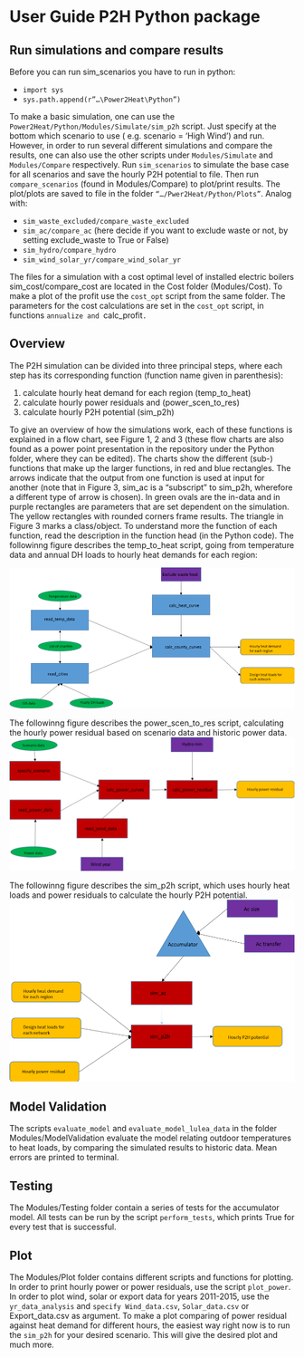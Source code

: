 # User Guide P2H Python package

## Run simulations and compare results

Before you can run sim_scenarios you have to run in python:

* `import sys`
* `sys.path.append(r”…\Power2Heat\Python”)`

To make a basic simulation, one can use the `Power2Heat/Python/Modules/Simulate/sim_p2h` script. Just specify at the bottom which scenario to use ( e.g. scenario = ‘High Wind’) and run. However, in order to run several different simulations and compare the results, one can also use the other scripts under `Modules/Simulate` and `Modules/Compare` respectively.
Run `sim_scenarios` to simulate the base case for all scenarios and save the hourly P2H potential to file. Then run `compare_scenarios` (found in Modules/Compare) to plot/print results. The plot/plots are saved to file in the folder `“…/Pwer2Heat/Python/Plots”`.
Analog with:

* `sim_waste_excluded/compare_waste_excluded`
* `sim_ac/compare_ac` (here decide if you want to exclude waste or not, by setting exclude_waste to True or False)
* `sim_hydro/compare_hydro`
* `sim_wind_solar_yr/compare_wind_solar_yr`

The files for a simulation with a cost optimal level of installed electric boilers sim_cost/compare_cost are located in the Cost folder (Modules/Cost). To make a plot of the profit use the `cost_opt` script from the same folder. The parameters for the cost calculations are set in the `cost_opt` script, in functions `annualize and `calc_profit`.
`
## Overview
The P2H simulation can be divided into three principal steps, where each step has its corresponding function (function name given in parenthesis): 

1.	calculate hourly heat demand for each region (temp_to_heat)
2.	calculate hourly power residuals and (power_scen_to_res)
3.	calculate hourly P2H potential (sim_p2h)

To give an overview of how the simulations work, each of these functions is explained in a flow chart, see Figure 1, 2 and 3 (these flow charts are also found as a power point presentation in the repository under the Python folder, where they can be edited). The charts show the different (sub-) functions that make up the larger functions, in red and blue rectangles. The arrows indicate that the output from one function is used at input for another (note that in Figure 3, sim_ac is a “subscript” to sim_p2h, wherefore a different type of arrow is chosen). In green ovals are the in-data and in purple rectangles are parameters that are set dependent on the simulation. The yellow rectangles with rounded corners frame results. The triangle in Figure 3 marks a class/object. To understand more the function of each function, read the description in the function head (in the Python code).
The followinng figure describes the temp_to_heat script, going from temperature data and annual DH loads to hourly heat demands for each region:

![Image One](https://github.com/GersHub/P2HSweden/blob/master/Power2Heat/User%20guide/Pics/on.png)

The followinng figure describes the power_scen_to_res script, calculating the hourly power residual based on scenario data and historic power data.
![Image Two](https://github.com/GersHub/P2HSweden/blob/master/Power2Heat/User%20guide/Pics/two.png)

The followinng figure describes the sim_p2h script, which uses hourly heat loads and power residuals to calculate the hourly P2H potential.
![Image Three](https://github.com/GersHub/P2HSweden/blob/master/Power2Heat/User%20guide/Pics/three.png)

## Model Validation
The scripts `evaluate_model` and `evaluate_model_lulea_data` in the folder Modules/ModelValidation evaluate the model relating outdoor temperatures to heat loads, by comparing the simulated results to historic data. Mean errors are printed to terminal.

## Testing
The Modules/Testing folder contain a series of tests for the accumulator model. All tests can be run by the script `perform_tests`, which prints True for every test that is successful.

## Plot
The Modules/Plot folder contains different scripts and functions for plotting. In order to print hourly power or power residuals, use the script `plot_power`. In order to plot wind, solar or export data for years 2011-2015, use the `yr_data_analysis` and `specify Wind_data.csv`, `Solar_data.csv` or Export_data.csv as argument. To make a plot comparing of power residual against heat demand for different hours, the easiest way right now is to run the `sim_p2h` for your desired scenario. This will give the desired plot and much more.
